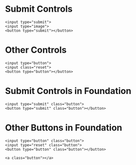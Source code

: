# Submit Controls

    <input type="submit">
    <input type="image">
    <button type="submit"></button>

# Other Controls

    <input type="button">
    <input class="reset">
    <button type="button"></button>

# Submit Controls in Foundation

    <input type="submit" class="button">
    <button type="submit" class="button"></button>

# Other Buttons in Foundation

    <input type="button" class="button">
    <input type="reset" class="button">
    <button type="button" class="button"></button>

    <a class="button"></a>
